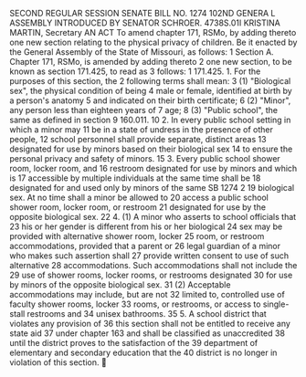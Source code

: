 SECOND REGULAR SESSION
SENATE BILL NO. 1274
102ND GENERA L ASSEMBLY
INTRODUCED BY SENATOR SCHROER.
4738S.01I KRISTINA MARTIN, Secretary
AN ACT
To amend chapter 171, RSMo, by adding thereto one new section relating to the physical privacy
of children.
Be it enacted by the General Assembly of the State of Missouri, as follows:
1 Section A. Chapter 171, RSMo, is amended by adding thereto
2 one new section, to be known as section 171.425, to read as
3 follows:
1 171.425. 1. For the purposes of this section, the
2 following terms shall mean:
3 (1) "Biological sex", the physical condition of being
4 male or female, identified at birth by a person's anatomy
5 and indicated on their birth certificate;
6 (2) "Minor", any person less than eighteen years of
7 age;
8 (3) "Public school", the same as defined in section
9 160.011.
10 2. In every public school setting in which a minor may
11 be in a state of undress in the presence of other people,
12 school personnel shall provide separate, distinct areas
13 designated for use by minors based on their biological sex
14 to ensure the personal privacy and safety of minors.
15 3. Every public school shower room, locker room, and
16 restroom designated for use by minors and which is
17 accessible by multiple individuals at the same time shall be
18 designated for and used only by minors of the same
SB 1274 2
19 biological sex. At no time shall a minor be allowed to
20 access a public school shower room, locker room, or restroom
21 designated for use by the opposite biological sex.
22 4. (1) A minor who asserts to school officials that
23 his or her gender is different from his or her biological
24 sex may be provided with alternative shower room, locker
25 room, or restroom accommodations, provided that a parent or
26 legal guardian of a minor who makes such assertion shall
27 provide written consent to use of such alternative
28 accommodations. Such accommodations shall not include the
29 use of shower rooms, locker rooms, or restrooms designated
30 for use by minors of the opposite biological sex.
31 (2) Acceptable accommodations may include, but are not
32 limited to, controlled use of faculty shower rooms, locker
33 rooms, or restrooms, or access to single-stall restrooms and
34 unisex bathrooms.
35 5. A school district that violates any provision of
36 this section shall not be entitled to receive any state aid
37 under chapter 163 and shall be classified as unaccredited
38 until the district proves to the satisfaction of the
39 department of elementary and secondary education that the
40 district is no longer in violation of this section.
